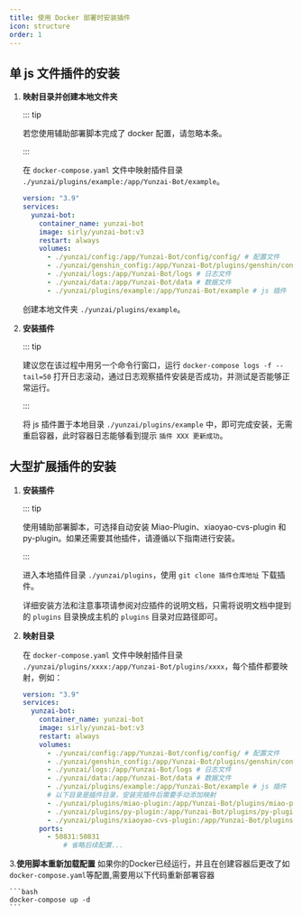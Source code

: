 ```yaml
---
title: 使用 Docker 部署时安装插件
icon: structure
order: 1
---
```


## 单 js 文件插件的安装

1. **映射目录并创建本地文件夹**

    ::: tip

    若您使用辅助部署脚本完成了 docker 配置，请忽略本条。

    :::

    在 `docker-compose.yaml` 文件中映射插件目录 `./yunzai/plugins/example:/app/Yunzai-Bot/example`。

    ```yaml {12}
    version: "3.9"
    services:
      yunzai-bot:
        container_name: yunzai-bot
        image: sirly/yunzai-bot:v3
        restart: always
        volumes:
          - ./yunzai/config:/app/Yunzai-Bot/config/config/ # 配置文件
          - ./yunzai/genshin_config:/app/Yunzai-Bot/plugins/genshin/config    # 配置文件
          - ./yunzai/logs:/app/Yunzai-Bot/logs # 日志文件
          - ./yunzai/data:/app/Yunzai-Bot/data # 数据文件
          - ./yunzai/plugins/example:/app/Yunzai-Bot/example # js 插件
    ```

    创建本地文件夹 `./yunzai/plugins/example`。

2. **安装插件**

    ::: tip

    建议您在该过程中用另一个命令行窗口，运行 `docker-compose logs -f --tail=50` 打开日志滚动，通过日志观察插件安装是否成功，并测试是否能够正常运行。

    :::

    将 js 插件置于本地目录 `./yunzai/plugins/example` 中，即可完成安装，无需重启容器，此时容器日志能够看到提示 `插件 XXX 更新成功`。

## 大型扩展插件的安装

1. **安装插件**

    ::: tip

    使用辅助部署脚本，可选择自动安装 Miao-Plugin、xiaoyao-cvs-plugin 和 py-plugin。如果还需要其他插件，请遵循以下指南进行安装。

    :::

    进入本地插件目录 `./yunzai/plugins`，使用 `git clone 插件仓库地址` 下载插件。

    详细安装方法和注意事项请参阅对应插件的说明文档，只需将说明文档中提到的 `plugins` 目录换成主机的 `plugins` 目录对应路径即可。

2. **映射目录**

    在 `docker-compose.yaml` 文件中映射插件目录 `./yunzai/plugins/xxxx:/app/Yunzai-Bot/plugins/xxxx`，每个插件都要映射，例如：

    ```yaml {14-16}
    version: "3.9"
    services:
      yunzai-bot:
        container_name: yunzai-bot
        image: sirly/yunzai-bot:v3
        restart: always
        volumes:
          - ./yunzai/config:/app/Yunzai-Bot/config/config/ # 配置文件
          - ./yunzai/genshin_config:/app/Yunzai-Bot/plugins/genshin/config    # 配置文件
          - ./yunzai/logs:/app/Yunzai-Bot/logs # 日志文件
          - ./yunzai/data:/app/Yunzai-Bot/data # 数据文件
          - ./yunzai/plugins/example:/app/Yunzai-Bot/example # js 插件
          # 以下目录是插件目录，安装完插件后需要手动添加映射
          - ./yunzai/plugins/miao-plugin:/app/Yunzai-Bot/plugins/miao-plugin                  # 喵喵插件
          - ./yunzai/plugins/py-plugin:/app/Yunzai-Bot/plugins/py-plugin                      # 新py插件
          - ./yunzai/plugins/xiaoyao-cvs-plugin:/app/Yunzai-Bot/plugins/xiaoyao-cvs-plugin    # 图鉴插件
        ports:
          - 50831:50831                                                                       # 锅巴插件映射端口(可删除)
              # 省略后续配置...
    ```
    
3.**使用脚本重新加载配置**
    如果你的Docker已经运行，并且在创建容器后更改了如 `docker-compose.yaml`等配置,需要用以下代码重新部署容器

    ```bash
    docker-compose up -d
    ```
